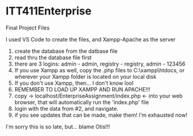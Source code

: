 # ITT411Enterprise
Final Project Files

I used VS Code to create the files, and Xampp-Apache as the server

1. create the database from the datbase file
2. read thru the database file first
3. there are 3 logins: admin - admin, registry - registry, admin - 123456
4. If you use Xampp as well, copy the .php files to C:\xampp\htdocs, or wherever your Xampp folder is located on your local disk
5. If you don't use Xampp, then... I don't know lool
6. REMEMBER TO LOAD UP XAMPP AND RUN APACHE!!!
7. copy -> localhost/EnterpriseAssignment/index.php <- into your web browser, that will automatically run the 'index.php' file
8. login with the data from #2, and navigate.
9. if you see updates that can be made, make them! I'm exhausted now!

I'm sorry this is so late, but... blame Otis!!! 
